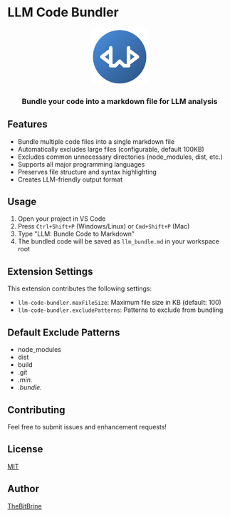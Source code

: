 # LLM Code Bundler

<div align="center">
  <img src="images/logo.png" alt="LLM Code Bundler Logo" width="128" height="128">
  <h3>Bundle your code into a markdown file for LLM analysis</h3>
</div>

## Features

- Bundle multiple code files into a single markdown file
- Automatically excludes large files (configurable, default 100KB)
- Excludes common unnecessary directories (node_modules, dist, etc.)
- Supports all major programming languages
- Preserves file structure and syntax highlighting
- Creates LLM-friendly output format

## Usage

1. Open your project in VS Code
2. Press `Ctrl+Shift+P` (Windows/Linux) or `Cmd+Shift+P` (Mac)
3. Type "LLM: Bundle Code to Markdown"
4. The bundled code will be saved as `llm_bundle.md` in your workspace root

## Extension Settings

This extension contributes the following settings:

* `llm-code-bundler.maxFileSize`: Maximum file size in KB (default: 100)
* `llm-code-bundler.excludePatterns`: Patterns to exclude from bundling

## Default Exclude Patterns
- node_modules
- dist
- build
- .git
- *.min.*
- *.bundle.*

## Contributing

Feel free to submit issues and enhancement requests!

## License

[MIT](LICENSE)

## Author

[TheBitBrine](https://github.com/thebitbrine)
